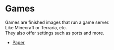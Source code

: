 # Games

Games are finished images that run a game server.<br>
Like Minecraft or Terraria, etc.<br>
They also offer settings such as ports and more.<br>

- [Paper](/games/MinecraftPaper.json)
